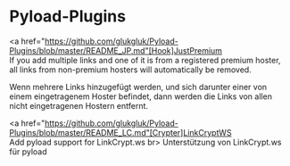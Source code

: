 Pyload-Plugins
==============

<a href="https://github.com/glukgluk/Pyload-Plugins/blob/master/README_JP.md"[Hook]JustPremium</a><br> 
If you add multiple links and one of it is from a registered premium hoster, all links from non-premium hosters will automatically be removed.<br>

Wenn mehrere Links hinzugefügt werden, und sich darunter einer von einem eingetragenem Hoster befindet, dann werden die Links von allen nicht eingetragenen Hostern entfernt.

<a href="https://github.com/glukgluk/Pyload-Plugins/blob/master/README_LC.md"[Crypter]LinkCryptWS</a><br> 
Add pyload support for LinkCrypt.ws br>
Unterstützung von LinkCrypt.ws für pyload

